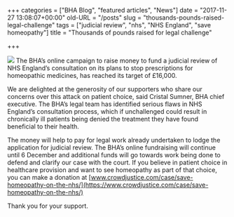 +++
categories = ["BHA Blog", "featured articles", "News"]
date = "2017-11-27 13:08:07+00:00"
old-URL = "/posts"
slug = "thousands-pounds-raised-legal-challenge"
tags = ["judicial review", "nhs", "NHS England", "save homeopathy"]
title = "Thousands of pounds raised for legal challenge"

+++

![](https://res.cloudinary.com/homeopathyuk/v1557403245/bha/noun_355373.svg) The BHA’s online campaign to raise money to fund a judicial review of NHS England’s consultation on its plans to stop prescriptions for homeopathic medicines, has reached its target of £16,000.

We are delighted at the generosity of our supporters who share our concerns over this attack on patient choice, said Cristal Sumner, BHA chief executive. The BHA’s legal team has identified serious flaws in NHS England’s consultation process, which if unchallenged could result in chronically ill patients being denied the treatment they have found beneficial to their health.

The money will help to pay for legal work already undertaken to lodge the application for judicial review. The BHA’s online fundraising will continue until 6 December and additional funds will go towards work being done to defend and clarify our case with the court. If you believe in patient choice in healthcare provision and want to see homeopathy as part of that choice, you can make a donation at [www.crowdjustice.com/case/save-homeopathy-on-the-nhs/](https://www.crowdjustice.com/case/save-homeopathy-on-the-nhs/)

Thank you for your support.
